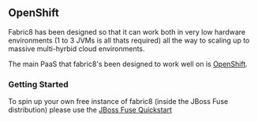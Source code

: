## OpenShift

Fabric8 has been designed so that it can work both in very low hardware environments (1 to 3 JVMs is all thats required) all the way to scaling up to massive multi-hyrbid cloud environments. 

The main PaaS that fabric8's been designed to work well on is [OpenShift](https://www.openshift.com/).

### Getting Started

To spin up your own free instance of fabric8 (inside the JBoss Fuse distribution) please use the [JBoss Fuse Quickstart](https://openshift.redhat.com/app/console/application_type/quickstart!16634)

